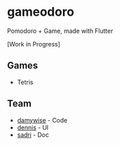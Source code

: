# gameodoro

Pomodoro + Game, made with Flutter

[Work in Progress]

## Games
- Tetris

## Team
- [damywise](https://github.com/damywise) - Code
- [dennis](https://github.com/Dennis9980) - UI
- [sadri](https://github.com/muhammadsadri19) - Doc
